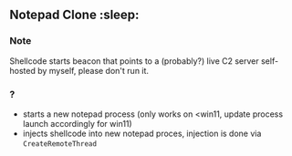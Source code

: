 ## Notepad Clone :sleep:

### Note

Shellcode starts beacon that points to a (probably?) live C2 server self-hosted by myself, please don't run it.

### ?
- starts a new notepad process (only works on <win11, update process launch accordingly for win11)
- injects shellcode into new notepad proces, injection is done via `CreateRemoteThread`